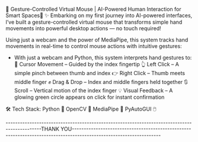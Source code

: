 🤖 Gesture-Controlled Virtual Mouse | AI-Powered Human Interaction for Smart Spaces🎯
✨ Embarking on my first journey into AI-powered interfaces, I’ve built a gesture-controlled virtual mouse that transforms simple hand movements into powerful desktop actions — no touch required!

Using just a webcam and the power of MediaPipe, this system tracks hand movements in real-time to control mouse actions with intuitive gestures:

- With just a webcam and Python, this system interprets hand gestures to:
🎯 Cursor Movement – Guided by the index fingertip
👆 Left Click – A simple pinch between thumb and index
👉 Right Click – Thumb meets middle finger
✊ Drag & Drop – Index and middle fingers held together
🔃 Scroll – Vertical motion of the index finger
💡 Visual Feedback – A glowing green circle appears on click for instant confirmation

🛠️ Tech Stack:
Python 🐍
OpenCV 🎥
MediaPipe 🤖
PyAutoGUI 🖱️

---------------------------------------------------------------------------------------------THANK YOU-------------------------------------------------------------------------------------------------------------------

